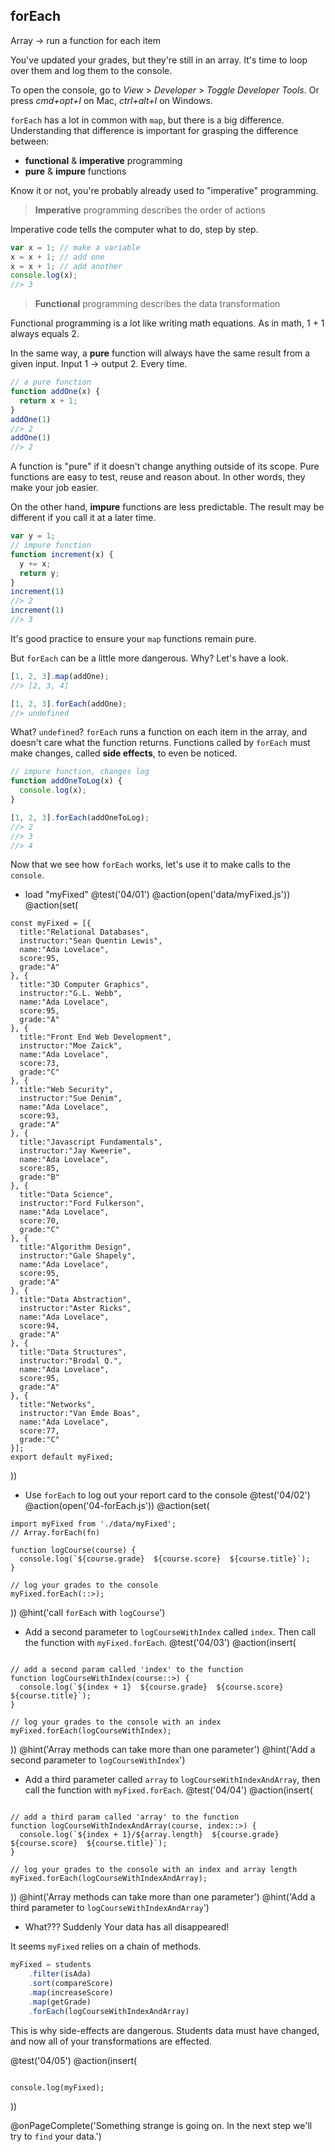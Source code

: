 ## forEach
Array -> run a function for each item

You've updated your grades, but they're still in an array. It's time to loop over them and log them to the console.

To open the console, go to *View* > *Developer* > *Toggle Developer Tools*. Or press *cmd+opt+I* on Mac, *ctrl+alt+I* on Windows.

`forEach` has a lot in common with `map`, but there is a big difference. Understanding that difference is important for grasping the difference between:

  * **functional** & **imperative** programming
  * **pure** & **impure** functions

Know it or not, you're probably already used to "imperative" programming.

> **Imperative** programming describes the order of actions

Imperative code tells the computer what to do, step by step.

```js
var x = 1; // make a variable
x = x + 1; // add one
x = x + 1; // add another
console.log(x);
//> 3
```

> **Functional** programming describes the data transformation

Functional programming is a lot like writing math equations. As in math, 1 + 1 always equals 2.

In the same way, a **pure** function will always have the same result from a given input. Input 1 -> output 2. Every time.

```js
// a pure function
function addOne(x) {
  return x + 1;
}
addOne(1)
//> 2
addOne(1)
//> 2
```

A function is "pure" if it doesn't change anything outside of its scope. Pure functions are easy to test, reuse and reason about. In other words, they make your job easier.

On the other hand, **impure** functions are less predictable. The result may be different if you call it at a later time.

```js
var y = 1;
// impure function
function increment(x) {
  y += x;
  return y;
}
increment(1)
//> 2
increment(1)
//> 3
```

It's good practice to ensure your `map` functions remain pure.

But `forEach` can be a little more dangerous. Why? Let's have a look.

```js
[1, 2, 3].map(addOne);
//> [2, 3, 4]

[1, 2, 3].forEach(addOne);
//> undefined
```

What? `undefined`? `forEach` runs a function on each item in the array, and doesn't care what the function returns. Functions called by `forEach` must make changes, called **side effects**, to even be noticed.

```js
// impure function, changes log
function addOneToLog(x) {
  console.log(x);
}

[1, 2, 3].forEach(addOneToLog);
//> 2
//> 3
//> 4
```

Now that we see how `forEach` works, let's use it to make calls to the `console`.

+ load "myFixed"
@test('04/01')
@action(open('data/myFixed.js'))
@action(set(
```
const myFixed = [{
  title:"Relational Databases",
  instructor:"Sean Quentin Lewis",
  name:"Ada Lovelace",
  score:95,
  grade:"A"
}, {
  title:"3D Computer Graphics",
  instructor:"G.L. Webb",
  name:"Ada Lovelace",
  score:95,
  grade:"A"
}, {
  title:"Front End Web Development",
  instructor:"Moe Zaick",
  name:"Ada Lovelace",
  score:73,
  grade:"C"
}, {
  title:"Web Security",
  instructor:"Sue Denim",
  name:"Ada Lovelace",
  score:93,
  grade:"A"
}, {
  title:"Javascript Fundamentals",
  instructor:"Jay Kweerie",
  name:"Ada Lovelace",
  score:85,
  grade:"B"
}, {
  title:"Data Science",
  instructor:"Ford Fulkerson",
  name:"Ada Lovelace",
  score:70,
  grade:"C"
}, {
  title:"Algorithm Design",
  instructor:"Gale Shapely",
  name:"Ada Lovelace",
  score:95,
  grade:"A"
}, {
  title:"Data Abstraction",
  instructor:"Aster Ricks",
  name:"Ada Lovelace",
  score:94,
  grade:"A"
}, {
  title:"Data Structures",
  instructor:"Brodal Q.",
  name:"Ada Lovelace",
  score:95,
  grade:"A"
}, {
  title:"Networks",
  instructor:"Van Emde Boas",
  name:"Ada Lovelace",
  score:77,
  grade:"C"
}];
export default myFixed;
```  
))

+ Use `forEach` to log out your report card to the console
@test('04/02')
@action(open('04-forEach.js'))
@action(set(
```
import myFixed from './data/myFixed';
// Array.forEach(fn)

function logCourse(course) {
  console.log(`${course.grade}  ${course.score}  ${course.title}`);
}

// log your grades to the console
myFixed.forEach(::>);
```
))
@hint('call `forEach` with `logCourse`')

+ Add a second parameter to `logCourseWithIndex` called `index`. Then call the function with `myFixed.forEach`.
@test('04/03')
@action(insert(
```

// add a second param called 'index' to the function
function logCourseWithIndex(course::>) {
  console.log(`${index + 1}  ${course.grade}  ${course.score}  ${course.title}`);
}

// log your grades to the console with an index
myFixed.forEach(logCourseWithIndex);
```
))
@hint('Array methods can take more than one parameter')
@hint('Add a second parameter to `logCourseWithIndex`')

+ Add a third parameter called `array` to `logCourseWithIndexAndArray`, then call the function with `myFixed.forEach`.
@test('04/04')
@action(insert(
```

// add a third param called 'array' to the function
function logCourseWithIndexAndArray(course, index::>) {
  console.log(`${index + 1}/${array.length}  ${course.grade}  ${course.score}  ${course.title}`);
}

// log your grades to the console with an index and array length
myFixed.forEach(logCourseWithIndexAndArray);
```
))
@hint('Array methods can take more than one parameter')
@hint('Add a third parameter to `logCourseWithIndexAndArray`')

+ What??? Suddenly Your data has all disappeared!

It seems `myFixed` relies on a chain of methods.

```js
myFixed = students
    .filter(isAda)
    .sort(compareScore)
    .map(increaseScore)
    .map(getGrade)
    .forEach(logCourseWithIndexAndArray)
```

This is why side-effects are dangerous. Students data must have changed, and now all of your transformations are effected.

@test('04/05')
@action(insert(
```

console.log(myFixed);
```
))

@onPageComplete('Something strange is going on. In the next step we'll try to `find` your data.')

